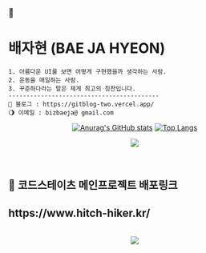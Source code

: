 ### 🌙
# 배자현 (BAE JA HYEON)


 <p align="justify">

    1. 아름다운 UI를 보면 어떻게 구현했을까 생각하는 사람.
    2. 운동을 매일하는 사람.
    3. 꾸준하다라는 말은 제게 최고의 칭찬입니다.
    ------------------------------------------
    🌝 블로그 : https://gitblog-two.vercel.app/
    🌖 이메일 : bizbaeja@ gmail.com
 

</p>
<div align="center">
 
[![Anurag's GitHub stats](https://github-readme-stats.vercel.app/api?username=bizbaeja&show_icons=true&theme=radical)](https://github.com/bizbaeja/github-readme-stats&show_icons=true&theme=radical)
[![Top Langs](https://github-readme-stats.vercel.app/api/top-langs/?username=bizbaeja&layout=compact&theme=dracula)](https://github.com/bizbaeja/github-readme-stats&theme=dracula)

</div>
 

<p align="center">
 <img src = "https://img1.daumcdn.net/thumb/R1280x0/?scode=mtistory2&fname=https%3A%2F%2Fblog.kakaocdn.net%2Fdn%2FdLaJHO%2FbtrOCyIv51y%2FnuHs85ZgG62d7yYgZAxrY1%2Fimg.png">
</p>

<br/>

<p align="center">

<p>
<h2>
🌝 코드스테이츠 메인프로젝트 배포링크 
</h2>
 <h2>https://www.hitch-hiker.kr/</h2>
</p>
<p align="center">
  <br>
  <img src="./realWave.gif">
  <br>
